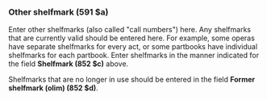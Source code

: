 ### Other shelfmark (591 $a)
Enter other shelfmarks (also called "call numbers") here. Any shelfmarks that are currently valid should be entered here. For example, some operas have separate shelfmarks for every act, or some partbooks have individual shelfmarks for each partbook. Enter shelfmarks in the manner indicated for the field **Shelfmark (852 $c)** above.   
  
Shelfmarks that are no longer in use should be entered in the field **Former shelfmark (olim) (852 $d)**.